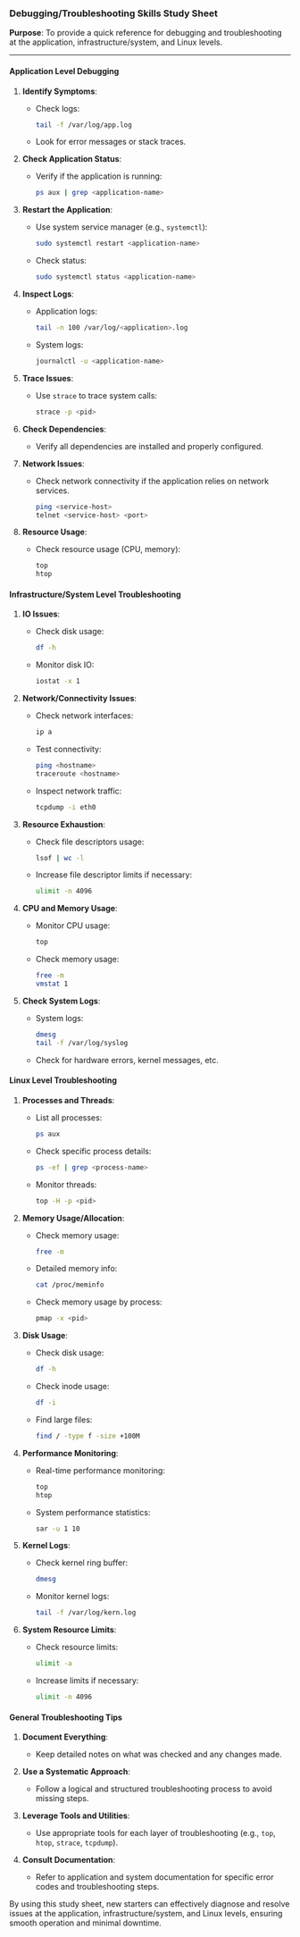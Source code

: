 ### Debugging/Troubleshooting Skills Study Sheet

**Purpose**: To provide a quick reference for debugging and troubleshooting at the application, infrastructure/system, and Linux levels.

---

#### Application Level Debugging

1. **Identify Symptoms**:
    - Check logs: 
      ```sh
      tail -f /var/log/app.log
      ```
    - Look for error messages or stack traces.

2. **Check Application Status**:
    - Verify if the application is running:
      ```sh
      ps aux | grep <application-name>
      ```

3. **Restart the Application**:
    - Use system service manager (e.g., `systemctl`):
      ```sh
      sudo systemctl restart <application-name>
      ```
    - Check status:
      ```sh
      sudo systemctl status <application-name>
      ```

4. **Inspect Logs**:
    - Application logs:
      ```sh
      tail -n 100 /var/log/<application>.log
      ```
    - System logs:
      ```sh
      journalctl -u <application-name>
      ```

5. **Trace Issues**:
    - Use `strace` to trace system calls:
      ```sh
      strace -p <pid>
      ```

6. **Check Dependencies**:
    - Verify all dependencies are installed and properly configured.

7. **Network Issues**:
    - Check network connectivity if the application relies on network services.
      ```sh
      ping <service-host>
      telnet <service-host> <port>
      ```

8. **Resource Usage**:
    - Check resource usage (CPU, memory):
      ```sh
      top
      htop
      ```

#### Infrastructure/System Level Troubleshooting

1. **IO Issues**:
    - Check disk usage:
      ```sh
      df -h
      ```
    - Monitor disk IO:
      ```sh
      iostat -x 1
      ```

2. **Network/Connectivity Issues**:
    - Check network interfaces:
      ```sh
      ip a
      ```
    - Test connectivity:
      ```sh
      ping <hostname>
      traceroute <hostname>
      ```
    - Inspect network traffic:
      ```sh
      tcpdump -i eth0
      ```

3. **Resource Exhaustion**:
    - Check file descriptors usage:
      ```sh
      lsof | wc -l
      ```
    - Increase file descriptor limits if necessary:
      ```sh
      ulimit -n 4096
      ```

4. **CPU and Memory Usage**:
    - Monitor CPU usage:
      ```sh
      top
      ```
    - Check memory usage:
      ```sh
      free -m
      vmstat 1
      ```

5. **Check System Logs**:
    - System logs:
      ```sh
      dmesg
      tail -f /var/log/syslog
      ```
    - Check for hardware errors, kernel messages, etc.

#### Linux Level Troubleshooting

1. **Processes and Threads**:
    - List all processes:
      ```sh
      ps aux
      ```
    - Check specific process details:
      ```sh
      ps -ef | grep <process-name>
      ```
    - Monitor threads:
      ```sh
      top -H -p <pid>
      ```

2. **Memory Usage/Allocation**:
    - Check memory usage:
      ```sh
      free -m
      ```
    - Detailed memory info:
      ```sh
      cat /proc/meminfo
      ```
    - Check memory usage by process:
      ```sh
      pmap -x <pid>
      ```

3. **Disk Usage**:
    - Check disk usage:
      ```sh
      df -h
      ```
    - Check inode usage:
      ```sh
      df -i
      ```
    - Find large files:
      ```sh
      find / -type f -size +100M
      ```

4. **Performance Monitoring**:
    - Real-time performance monitoring:
      ```sh
      top
      htop
      ```
    - System performance statistics:
      ```sh
      sar -u 1 10
      ```

5. **Kernel Logs**:
    - Check kernel ring buffer:
      ```sh
      dmesg
      ```
    - Monitor kernel logs:
      ```sh
      tail -f /var/log/kern.log
      ```

6. **System Resource Limits**:
    - Check resource limits:
      ```sh
      ulimit -a
      ```
    - Increase limits if necessary:
      ```sh
      ulimit -n 4096
      ```

#### General Troubleshooting Tips

1. **Document Everything**:
    - Keep detailed notes on what was checked and any changes made.
   
2. **Use a Systematic Approach**:
    - Follow a logical and structured troubleshooting process to avoid missing steps.

3. **Leverage Tools and Utilities**:
    - Use appropriate tools for each layer of troubleshooting (e.g., `top`, `htop`, `strace`, `tcpdump`).

4. **Consult Documentation**:
    - Refer to application and system documentation for specific error codes and troubleshooting steps.

By using this study sheet, new starters can effectively diagnose and resolve issues at the application, infrastructure/system, and Linux levels, ensuring smooth operation and minimal downtime.